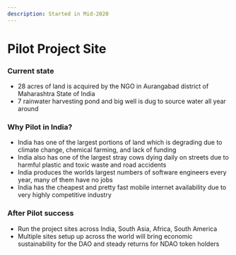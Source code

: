 ```yaml
---
description: Started in Mid-2020
---
```


# Pilot Project Site

### Current state

* 28 acres of land is acquired by the NGO in Aurangabad district of Maharashtra State of India
* 7 rainwater harvesting pond and big well is dug to source water all year around

### Why Pilot in India?

* India has one of the largest portions of land which is degrading due to climate change, chemical farming, and lack of funding
* India also has one of the largest stray cows dying daily on streets due to harmful plastic and toxic waste and road accidents
* India produces the worlds largest numbers of software engineers every year, many of them have no jobs
* India has the cheapest and pretty fast mobile internet availability due to very highly competitive industry

### After Pilot success

* Run the project sites across India, South Asia, Africa, South America
* Multiple sites setup up across the world will bring economic sustainability for the DAO and steady returns for NDAO token holders
